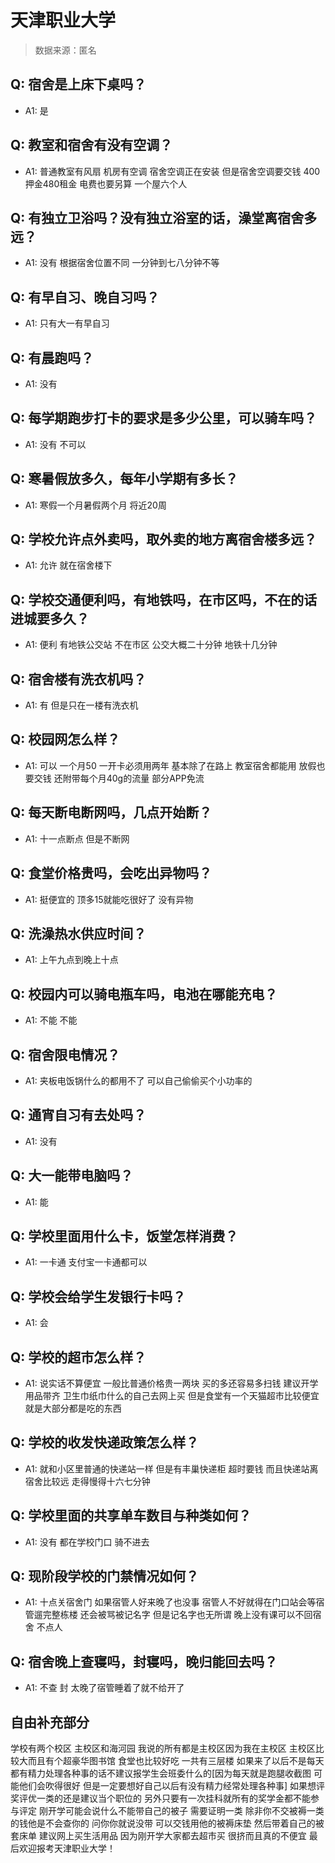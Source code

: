 # 天津职业大学

> 数据来源：匿名

## Q: 宿舍是上床下桌吗？

- A1: 是

## Q: 教室和宿舍有没有空调？

- A1: 普通教室有风扇 机房有空调 宿舍空调正在安装 但是宿舍空调要交钱 400押金480租金 电费也要另算 一个屋六个人

## Q: 有独立卫浴吗？没有独立浴室的话，澡堂离宿舍多远？

- A1: 没有 根据宿舍位置不同 一分钟到七八分钟不等

## Q: 有早自习、晚自习吗？

- A1: 只有大一有早自习

## Q: 有晨跑吗？

- A1: 没有

## Q: 每学期跑步打卡的要求是多少公里，可以骑车吗？

- A1: 没有 不可以

## Q: 寒暑假放多久，每年小学期有多长？

- A1: 寒假一个月暑假两个月 将近20周

## Q: 学校允许点外卖吗，取外卖的地方离宿舍楼多远？

- A1: 允许 就在宿舍楼下

## Q: 学校交通便利吗，有地铁吗，在市区吗，不在的话进城要多久？

- A1: 便利 有地铁公交站 不在市区 公交大概二十分钟 地铁十几分钟

## Q: 宿舍楼有洗衣机吗？

- A1: 有 但是只在一楼有洗衣机

## Q: 校园网怎么样？

- A1: 可以 一个月50 一开卡必须用两年 基本除了在路上 教室宿舍都能用 放假也要交钱 还附带每个月40g的流量 部分APP免流

## Q: 每天断电断网吗，几点开始断？

- A1: 十一点断点 但是不断网

## Q: 食堂价格贵吗，会吃出异物吗？

- A1: 挺便宜的 顶多15就能吃很好了 没有异物

## Q: 洗澡热水供应时间？

- A1: 上午九点到晚上十点

## Q: 校园内可以骑电瓶车吗，电池在哪能充电？

- A1: 不能 不能

## Q: 宿舍限电情况？

- A1: 夹板电饭锅什么的都用不了 可以自己偷偷买个小功率的

## Q: 通宵自习有去处吗？

- A1: 没有

## Q: 大一能带电脑吗？

- A1: 能

## Q: 学校里面用什么卡，饭堂怎样消费？

- A1: 一卡通 支付宝一卡通都可以

## Q: 学校会给学生发银行卡吗？

- A1: 会

## Q: 学校的超市怎么样？

- A1: 说实话不算便宜 一般比普通价格贵一两块 买的多还容易多扫钱 建议开学用品带齐 卫生巾纸巾什么的自己去网上买 但是食堂有一个天猫超市比较便宜 就是大部分都是吃的东西

## Q: 学校的收发快递政策怎么样？

- A1: 就和小区里普通的快递站一样 但是有丰巢快递柜 超时要钱 而且快递站离宿舍比较远 走得慢得十六七分钟

## Q: 学校里面的共享单车数目与种类如何？

- A1: 没有 都在学校门口 骑不进去

## Q: 现阶段学校的门禁情况如何？

- A1: 十点关宿舍门 如果宿管人好来晚了也没事 宿管人不好就得在门口站会等宿管遛完整栋楼 还会被骂被记名字 但是记名字也无所谓 晚上没有课可以不回宿舍 不点人

## Q: 宿舍晚上查寝吗，封寝吗，晚归能回去吗？

- A1: 不查 封 太晚了宿管睡着了就不给开了

## 自由补充部分

学校有两个校区 主校区和海河园 我说的所有都是主校区因为我在主校区 主校区比较大而且有个超豪华图书馆 食堂也比较好吃 一共有三层楼 如果来了以后不是每天都有精力处理各种事的话不建议报学生会班委什么的[因为每天就是跑腿收截图 可能他们会吹得很好 但是一定要想好自己以后有没有精力经常处理各种事] 如果想评奖评优一类的还是建议当个职位的 另外只要有一次挂科就所有的奖学金都不能参与评定 刚开学可能会说什么不能带自己的被子 需要证明一类 除非你不交被褥一类的钱他是不会查你的 问你你就说没带 可以交钱用他的被褥床垫 然后带着自己的被套床单 建议网上买生活用品 因为刚开学大家都去超市买 很挤而且真的不便宜 最后欢迎报考天津职业大学！